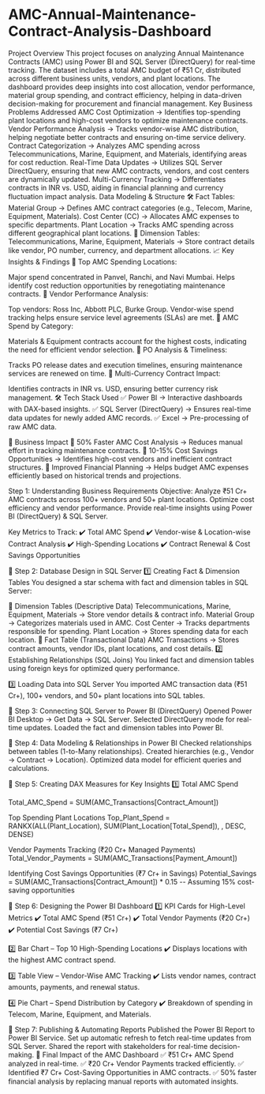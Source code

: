# AMC-Annual-Maintenance-Contract-Analysis-Dashboard

Project Overview
This project focuses on analyzing Annual Maintenance Contracts (AMC) using Power BI and SQL Server (DirectQuery) for real-time tracking. The dataset includes a total AMC budget of ₹51 Cr, distributed across different business units, vendors, and plant locations. The dashboard provides deep insights into cost allocation, vendor performance, material group spending, and contract efficiency, helping in data-driven decision-making for procurement and financial management.
Key Business Problems Addressed
AMC Cost Optimization → Identifies top-spending plant locations and high-cost vendors to optimize maintenance contracts.
Vendor Performance Analysis → Tracks vendor-wise AMC distribution, helping negotiate better contracts and ensuring on-time service delivery.
Contract Categorization → Analyzes AMC spending across Telecommunications, Marine, Equipment, and Materials, identifying areas for cost reduction.
Real-Time Data Updates → Utilizes SQL Server DirectQuery, ensuring that new AMC contracts, vendors, and cost centers are dynamically updated.
Multi-Currency Tracking → Differentiates contracts in INR vs. USD, aiding in financial planning and currency fluctuation impact analysis.
Data Modeling & Structure
🛠 Fact Tables:
Material Group → Defines AMC contract categories (e.g., Telecom, Marine, Equipment, Materials).
Cost Center (CC) → Allocates AMC expenses to specific departments.
Plant Location → Tracks AMC spending across different geographical plant locations.
📂 Dimension Tables:
Telecommunications, Marine, Equipment, Materials → Store contract details like vendor, PO number, currency, and department allocations.
📈 Key Insights & Findings
🔹 Top AMC Spending Locations:

Major spend concentrated in Panvel, Ranchi, and Navi Mumbai.
Helps identify cost reduction opportunities by renegotiating maintenance contracts.
🔹 Vendor Performance Analysis:

Top vendors: Ross Inc, Abbott PLC, Burke Group.
Vendor-wise spend tracking helps ensure service level agreements (SLAs) are met.
🔹 AMC Spend by Category:

Materials & Equipment contracts account for the highest costs, indicating the need for efficient vendor selection.
🔹 PO Analysis & Timeliness:

Tracks PO release dates and execution timelines, ensuring maintenance services are renewed on time.
🔹 Multi-Currency Contract Impact:

Identifies contracts in INR vs. USD, ensuring better currency risk management.
🛠 Tech Stack Used
✅ Power BI → Interactive dashboards with DAX-based insights.
✅ SQL Server (DirectQuery) → Ensures real-time data updates for newly added AMC records.
✅ Excel → Pre-processing of raw AMC data.

🚀 Business Impact
📌 50% Faster AMC Cost Analysis → Reduces manual effort in tracking maintenance contracts.
📌 10-15% Cost Savings Opportunities → Identifies high-cost vendors and inefficient contract structures.
📌 Improved Financial Planning → Helps budget AMC expenses efficiently based on historical trends and projections.


Step 1: Understanding Business Requirements
Objective:
Analyze ₹51 Cr+ AMC contracts across 100+ vendors and 50+ plant locations.
Optimize cost efficiency and vendor performance.
Provide real-time insights using Power BI (DirectQuery) & SQL Server.



Key Metrics to Track:
✔️ Total AMC Spend
✔️ Vendor-wise & Location-wise Contract Analysis
✔️ High-Spending Locations
✔️ Contract Renewal & Cost Savings Opportunities


🔹 Step 2: Database Design in SQL Server
1️⃣ Creating Fact & Dimension Tables
You designed a star schema with fact and dimension tables in SQL Server:

📌 Dimension Tables (Descriptive Data)
Telecommunications, Marine, Equipment, Materials → Store vendor details & contract info.
Material Group → Categorizes materials used in AMC.
Cost Center → Tracks departments responsible for spending.
Plant Location → Stores spending data for each location.
📌 Fact Table (Transactional Data)
AMC Transactions → Stores contract amounts, vendor IDs, plant locations, and cost details.
2️⃣ Establishing Relationships (SQL Joins)
You linked fact and dimension tables using foreign keys for optimized query performance.

3️⃣ Loading Data into SQL Server
You imported AMC transaction data (₹51 Cr+), 100+ vendors, and 50+ plant locations into SQL tables.



🔹 Step 3: Connecting SQL Server to Power BI (DirectQuery)
Opened Power BI Desktop → Get Data → SQL Server.
Selected DirectQuery mode for real-time updates.
Loaded the fact and dimension tables into Power BI.


🔹 Step 4: Data Modeling & Relationships in Power BI
Checked relationships between tables (1-to-Many relationships).
Created hierarchies (e.g., Vendor → Contract → Location).
Optimized data model for efficient queries and calculations.

🔹 Step 5: Creating DAX Measures for Key Insights
1️⃣ Total AMC Spend

Total_AMC_Spend = SUM(AMC_Transactions[Contract_Amount])

 Top Spending Plant Locations
 Top_Plant_Spend = RANKX(ALL(Plant_Location), SUM(Plant_Location[Total_Spend]), , DESC, DENSE)


Vendor Payments Tracking (₹20 Cr+ Managed Payments)
Total_Vendor_Payments = SUM(AMC_Transactions[Payment_Amount])

Identifying Cost Savings Opportunities (₹7 Cr+ in Savings)
Potential_Savings = SUM(AMC_Transactions[Contract_Amount]) * 0.15  -- Assuming 15% cost-saving opportunities

🔹 Step 6: Designing the Power BI Dashboard
1️⃣ KPI Cards for High-Level Metrics
✔️ Total AMC Spend (₹51 Cr+)
✔️ Total Vendor Payments (₹20 Cr+)
✔️ Potential Cost Savings (₹7 Cr+)

2️⃣ Bar Chart – Top 10 High-Spending Locations
✔️ Displays locations with the highest AMC contract spend.

3️⃣ Table View – Vendor-Wise AMC Tracking
✔️ Lists vendor names, contract amounts, payments, and renewal status.

4️⃣ Pie Chart – Spend Distribution by Category
✔️ Breakdown of spending in Telecom, Marine, Equipment, and Materials.

🔹 Step 7: Publishing & Automating Reports
Published the Power BI Report to Power BI Service.
Set up automatic refresh to fetch real-time updates from SQL Server.
Shared the report with stakeholders for real-time decision-making.
🔹 Final Impact of the AMC Dashboard
✅ ₹51 Cr+ AMC Spend analyzed in real-time.
✅ ₹20 Cr+ Vendor Payments tracked efficiently.
✅ Identified ₹7 Cr+ Cost-Saving Opportunities in AMC contracts.
✅ 50% faster financial analysis by replacing manual reports with automated insights.



